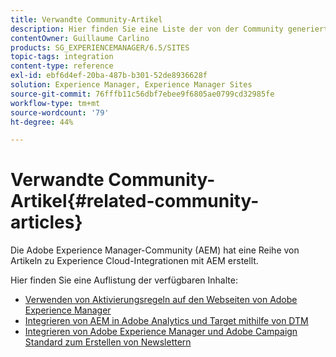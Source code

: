 ```yaml
---
title: Verwandte Community-Artikel
description: Hier finden Sie eine Liste der von der Community generierten Artikel über Experience Cloud-Integrationen mit Adobe Experience Manager.
contentOwner: Guillaume Carlino
products: SG_EXPERIENCEMANAGER/6.5/SITES
topic-tags: integration
content-type: reference
exl-id: ebf6d4ef-20ba-487b-b301-52de8936628f
solution: Experience Manager, Experience Manager Sites
source-git-commit: 76fffb11c56dbf7ebee9f6805ae0799cd32985fe
workflow-type: tm+mt
source-wordcount: '79'
ht-degree: 44%

---
```


# Verwandte Community-Artikel{#related-community-articles}

Die Adobe Experience Manager-Community (AEM) hat eine Reihe von Artikeln zu Experience Cloud-Integrationen mit AEM erstellt.

Hier finden Sie eine Auflistung der verfügbaren Inhalte:

* [Verwenden von Aktivierungsregeln auf den Webseiten von Adobe Experience Manager](https://helpx.adobe.com/de/experience-manager/using/dtm.html)
* [Integrieren von AEM in Adobe Analytics und Target mithilfe von DTM](https://helpx.adobe.com/de/experience-manager/using/integrate-digital-marketing-solutions.html)
* [Integrieren von Adobe Experience Manager und Adobe Campaign Standard zum Erstellen von Newslettern](https://helpx.adobe.com/de/experience-manager/using/aem_campaign.html)
